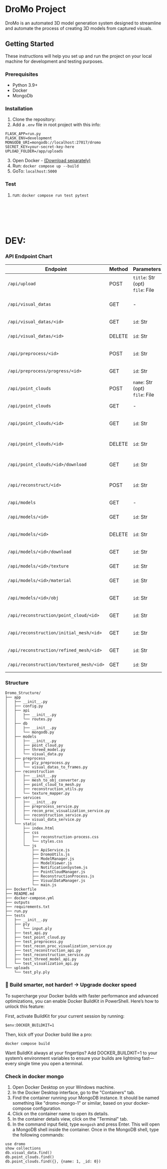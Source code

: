 # DroMo Project

DroMo is an automated 3D model generation system designed to streamline and automate the process of creating 3D models from captured visuals.

## Getting Started

These instructions will help you set up and run the project on your local machine for development and testing purposes.

### Prerequisites

- Python 3.9+
- Docker
- MongoDb

### Installation

1. Clone the repository:
2. Add a `.env` file in root project with this info:
```
FLASK_APP=run.py
FLASK_ENV=development
MONGODB_URI=mongodb://localhost:27017/dromo
SECRET_KEY=your-secret-key-here
UPLOAD_FOLDER=/app/uploads
```
3. Open Docker - [(Download separately)](https://www.docker.com/)
4. Run: ```docker compose up --build```
5. GoTo: `localhost:5000`

### Test

1. run: ```docker compose run test pytest```


</br>
</br>
</br>
</br>

# DEV:

### API Endpoint Chart

| Endpoint | Method | Parameters | Response | Codes |
|----------|--------|------------|----------|-------|
| `/api/upload` | POST | `title`: Str (opt)<br>`file`: File | `message`, `visual_data_id` | 200, 400 |
| `/api/visual_datas` | GET | - | Array of visual_data objects | 200 |
| `/api/visual_datas/<id>` | GET | `id`: Str | visual_data object | 200, 404 |
| `/api/visual_datas/<id>` | DELETE | `id`: Str | `message` | 200, 404 |
| `/api/preprocess/<id>` | POST | `id`: Str | Processed visual_data data | 200, 404 |
| `/api/preprocess/progress/<id>` | GET | `id`: Str | Progress info | 200, 404 |
| `/api/point_clouds` | POST | `name`: Str (opt)<br>`file`: File | `message`, `point_cloud_id` | 200, 400 |
| `/api/point_clouds` | GET | - | Array of point cloud objects | 200 |
| `/api/point_clouds/<id>` | GET | `id`: Str | Point cloud object | 200, 400, 404 |
| `/api/point_clouds/<id>` | DELETE | `id`: Str | `message` | 200, 400, 404 |
| `/api/point_clouds/<id>/download` | GET | `id`: Str | CSV file | 200, 404, 500 |
| `/api/reconstruct/<id>` | POST | `id`: Str | `message`, `model_id` | 200, 404, 500 |
| `/api/models` | GET | - | Array of 3D model objects | 200 |
| `/api/models/<id>` | GET | `id`: Str | 3D model object | 200, 404 |
| `/api/models/<id>` | DELETE | `id`: Str | `message` | 200, 404, 500 |
| `/api/models/<id>/download` | GET | `id`: Str | OBJ file | 200, 404 |
| `/api/models/<id>/texture` | GET | `id`: Str | Texture file | 200, 404 |
| `/api/models/<id>/material` | GET | `id`: Str | MTL file | 200, 404 |
| `/api/models/<id>/obj` | GET | `id`: Str | OBJ file | 200, 404, 500 |
| `/api/reconstruction/point_cloud/<id>` | GET | `id`: Str | Point cloud data | 200, 404 |
| `/api/reconstruction/initial_mesh/<id>` | GET | `id`: Str | Initial mesh data | 200, 400, 404 |
| `/api/reconstruction/refined_mesh/<id>` | GET | `id`: Str | Refined mesh data | 200, 404 |
| `/api/reconstruction/textured_mesh/<id>` | GET | `id`: Str | Textured mesh data | 200, 404 |

### Structure
```
Dromo_Structure/
├── app
│   ├── __init__.py
│   ├── config.py
│   ├── api
│   │   ├── __init__.py
│   │   └── routes.py
│   ├── db
│   │   ├── __init__.py
│   │   └── mongodb.py
│   ├── models
│   │   ├── __init__.py
│   │   ├── point_cloud.py
│   │   ├── threed_model.py
│   │   └── visual_data.py
│   ├── preprocess
│   │   ├── ply_preprocess.py
│   │   └── visual_datas_to_frames.py
│   ├── reconstruction
│   │   ├── __init__.py
│   │   ├── mesh_to_obj_converter.py
│   │   ├── point_cloud_to_mesh.py
│   │   ├── reconstruction_utils.py
│   │   └── texture_mapper.py
│   ├── services
│   │   ├── __init__.py
│   │   ├── preprocess_service.py
│   │   ├── recon_proc_visualization_service.py
│   │   ├── reconstruction_service.py
│   │   └── visual_data_service.py
│   └── static
│       ├── index.html
│       ├── css
│       │   ├── reconstruction-process.css
│       │   └── styles.css
│       └── js
│           ├── ApiService.js
│           ├── DromoUtils.js
│           ├── ModelManager.js
│           ├── ModelViewer.js
│           ├── NotificationSystem.js
│           ├── PointCloudManager.js
│           ├── ReconstructionProcess.js
│           ├── VisualDataManager.js
│           └── main.js
├── Dockerfile
├── README.md
├── docker-compose.yml
├── outputs
├── requirements.txt
├── run.py
├── tests
│   ├── __init__.py
│   ├── ply
│   │   └── input.ply
│   ├── test_api.py
│   ├── test_point_cloud.py
│   ├── test_preprocess.py
│   ├── test_recon_proc_visualization_service.py
│   ├── test_reconstruction_api.py
│   ├── test_reconstruction_service.py
│   ├── test_threed_model_api.py
│   └── test_visualization_api.py
└── uploads
    └── test_ply.ply
```

### 🚀 Build smarter, not harder! → Upgrade docker speed
To supercharge your Docker builds with faster performance and advanced optimizations, you can enable Docker BuildKit in PowerShell. Here’s how to unlock this feature:

First, activate BuildKit for your current session by running:
```
$env:DOCKER_BUILDKIT=1
```
Then, kick off your Docker build like a pro:
```
docker compose build
```
Want BuildKit always at your fingertips? Add DOCKER_BUILDKIT=1 to your system’s environment variables to ensure your builds are lightning fast—every single time you open a terminal.




### Check in docker mongo
1. Open Docker Desktop on your Windows machine.
2. In the Docker Desktop interface, go to the "Containers" tab.
3. Find the container running your MongoDB instance. It should be named something like "dromo-mongo-1" or similar, based on your docker-compose configuration.
4. Click on the container name to open its details.
5. In the container details view, click on the "Terminal" tab.
6. In the command input field, type `mongosh` and press Enter. This will open a MongoDB shell inside the container.
Once in the MongoDB shell, type the following commands:
```
use dromo
show collections
db.visual_data.find()
db.point_clouds.find()
db.point_clouds.find({}, {name: 1, _id: 0})
```